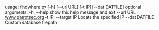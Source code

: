 usage: findwhere.py [-h] [--url URL] [-t IP] [--dat DATFILE]
optional arguments:
  -h, --help          show this help message and exit
  --url URL           www.parrotsec.org
  -t IP, --target IP  Locate the specified IP
  --dat DATFILE       Custom database filepath
